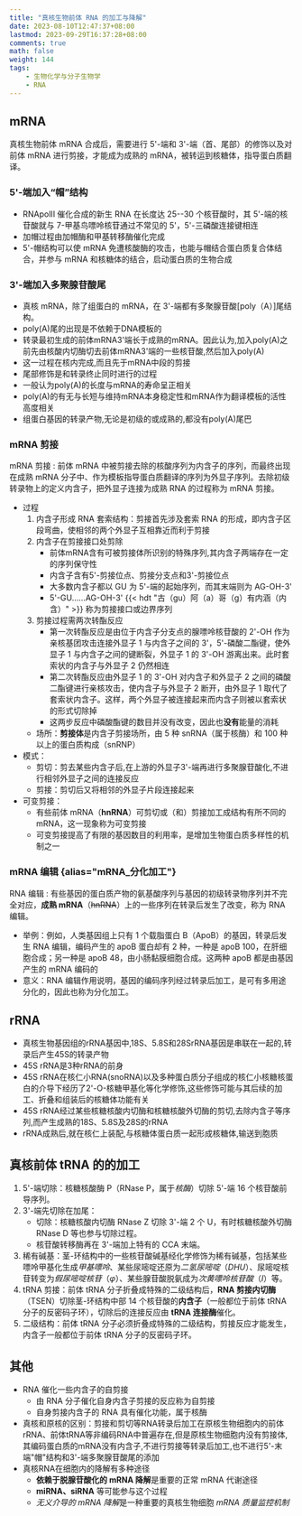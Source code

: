```yaml
---
title: "真核生物前体 RNA 的加工与降解"
date: 2023-08-10T12:47:37+08:00
lastmod: 2023-09-29T16:37:28+08:00
comments: true
math: false
weight: 144
tags:
    - 生物化学与分子生物学
    - RNA
---
```


## mRNA

真核生物前体 mRNA 合成后，需要进行 5'-端和 3'-端（首、尾部）的修饰以及对前体 mRNA 进行剪接，才能成为成熟的 mRNA，被转运到核糖体，指导蛋白质翻译。

### 5'-端加入“帽”结构

- RNApolII 催化合成的新生 RNA 在长度达 25--30 个核苷酸时，其 5'-端的核苷酸就与 7-甲基鸟嘌呤核苷通过不常见的 5'，5'-三磷酸连接键相连
- 加帽过程由加帽酶和甲基转移酶催化完成
- 5'-帽结构可以使 mRNA 免遭核酸酶的攻击，也能与帽结合蛋白质复合体结合，并参与 mRNA 和核糖体的结合，启动蛋白质的生物合成

### 3'-端加入多聚腺苷酸尾

- 真核 mRNA，除了组蛋白的 mRNA，在 3'-端都有多聚腺苷酸[poly（A）]尾结构。
- poly(A)尾的出现是不依赖于DNA模板的
- 转录最初生成的前体mRNA3'端长于成熟的mRNA。因此认为,加入poly(A)之前先由核酸内切酶切去前体mRNA3'端的一些核苷酸,然后加入poly(A)
- 这一过程在核内完成,而且先于mRNA中段的剪接
- 尾部修饰是和转录终止同时进行的过程
- 一般认为poly(A)的长度与mRNA的寿命呈正相关
- poly(A)的有无与长短与维持mRNA本身稳定性和mRNA作为翻译模板的活性高度相关
- 组蛋白基因的转录产物,无论是初级的或成熟的,都没有poly(A)尾巴

### mRNA 剪接

mRNA 剪接
: 前体 mRNA 中被剪接去除的核酸序列为内含子的序列，而最终出现在成熟 mRNA 分子中、作为模板指导蛋白质翻译的序列为外显子序列。去除初级转录物上的定义内含子，把外显子连接为成熟 RNA 的过程称为 mRNA 剪接。

- 过程
    1. 内含子形成 RNA 套索结构：剪接首先涉及套索 RNA 的形成，即内含子区段弯曲，使相邻的两个外显子互相靠近而利于剪接
    2. 内含子在剪接接口处剪除
        - 前体mRNA含有可被剪接体所识别的特殊序列,其内含子两端存在一定的序列保守性
        - 内含子含有5'-剪接位点、剪接分支点和3'-剪接位点
        - 大多数内含子都以 GU 为 5'-端的起始序列，而其末端则为 AG-OH-3'
        - 5'-GU……AG-OH-3' {{< hdt "古（gu）阿（a）哥（g）有内涵（内含）" >}} 称为剪接接口或边界序列
    3. 剪接过程需两次转酯反应
        - 第一次转酯反应是由位于内含子分支点的腺嘌呤核苷酸的 2'-OH 作为亲核基团攻击连接外显子 1 与内含子之间的 3'，5'-磷酸二酯键，使外显子 1 与内含子之间的键断裂，外显子 1 的 3'-OH 游离出来。此时套索状的内含子与外显子 2 仍然相连
        - 第二次转酯反应由外显子 1 的 3'-OH 对内含子和外显子 2 之间的磷酸二酯键进行亲核攻击，使内含子与外显子 2 断开，由外显子 1 取代了套索状内含子。这样，两个外显子被连接起来而内含子则被以套索状的形式切除掉
        - 这两步反应中磷酸酯键的数目并没有改变，因此也**没有**能量的消耗
    - 场所：**剪接体**是内含子剪接场所，由 5 种 snRNA（属于核酶）和 100 种以上的蛋白质构成（snRNP）
- 模式：
    - 剪切：剪去某些内含子后,在上游的外显子3'-端再进行多聚腺苷酸化,不进行相邻外显子之间的连接反应
    - 剪接：剪切后又将相邻的外显子片段连接起来
- 可变剪接：
    - 有些前体 mRNA（**hnRNA**）可剪切或（和）剪接加工成结构有所不同的 mRNA，这一现象称为可变剪接
    - 可变剪接提高了有限的基因数目的利用率，是增加生物蛋白质多样性的机制之一

### mRNA 编辑 {alias="mRNA\_分化加工"}

RNA 编辑
: 有些基因的蛋白质产物的氨基酸序列与基因的初级转录物序列并不完全对应，**成熟 mRNA**（~~hnRNA~~）上的一些序列在转录后发生了改变，称为 RNA 编辑。

- 举例：例如，人类基因组上只有 1 个载脂蛋白 B（ApoB）的基因，转录后发生 RNA 编辑，编码产生的 apoB 蛋白却有 2 种，一种是 apoB 100，在肝细胞合成；另一种是 apoB 48，由小肠黏膜细胞合成。这两种 apoB 都是由基因产生的 mRNA 编码的
- 意义：RNA 编辑作用说明，基因的编码序列经过转录后加工，是可有多用途分化的，因此也称为分化加工。

## rRNA

- 真核生物基因组的rRNA基因中,18S、5.8S和28SrRNA基因是串联在一起的,转录后产生45S的转录产物
- 45S rRNA是3种rRNA的前身
- 45S rRNA在核仁小RNA(snoRNA)以及多种蛋白质分子组成的核仁小核糖核蛋白的介导下经历了2'-O-核糖甲基化等化学修饰,这些修饰可能与其后续的加工、折叠和组装后的核糖体功能有关
- 45S rRNA经过某些核糖核酸内切酶和核糖核酸外切酶的剪切,去除内含子等序列,而产生成熟的18S、5.8S及28S的rRNA
- rRNA成熟后,就在核仁上装配,与核糖体蛋白质一起形成核糖体,输送到胞质

## 真核前体 tRNA 的的加工

1. 5'-端切除：核糖核酸酶 P（RNase P，属于*核酶*）切除 5'-端 16 个核苷酸前导序列。
2. 3'-端先切除在加尾：
    - 切除：核糖核酸内切酶 RNase Z 切除 3'-端 2 个 U，有时核糖核酸外切酶 RNase D 等也参与切除过程。
    - 核苷酸转移酶再在 3'-端加上特有的 CCA 末端。
3. 稀有碱基：茎-环结构中的一些核苷酸碱基经化学修饰为稀有碱基，包括某些嘌呤甲基化生成*甲基嘌呤*、某些尿嘧啶还原为*二氢尿嘧啶*（*DHU*）、尿嘧啶核苷转变为*假尿嘧啶核苷*（*φ*）、某些腺苷酸脱氨成为*次黄嘌呤核苷酸*（*I*）等。
4. tRNA 剪接：前体 tRNA 分子折叠成特殊的二级结构后，**RNA 剪接内切酶**（TSEN）切除茎-环结构中部 14 个核苷酸的**内含子**（一般都位于前体 tRNA 分子的反密码子环），切除后的连接反应由 **tRNA 连接酶**催化。
5. 二级结构：前体 tRNA 分子必须折叠成特殊的二级结构，剪接反应才能发生，内含子一般都位于前体 tRNA 分子的反密码子环。

## 其他

- RNA 催化一些内含子的自剪接
    - 由 RNA 分子催化自身内含子剪接的反应称为自剪接
    - 自身剪接内含子的 RNA 具有催化功能，属于核酶
- 真核和原核的区别：剪接和剪切等RNA转录后加工在原核生物细胞内的前体rRNA、前体tRNA等非编码RNA中普遍存在,但是原核生物细胞内没有剪接体,其编码蛋白质的mRNA没有内含子,不进行剪接等转录后加工,也不进行5'-末端"帽"结构和3'-端多聚腺苷酸尾的添加
- 真核RNA在细胞内的降解有多种途径
    - **依赖于脱腺苷酸化的 mRNA 降解**是重要的正常 mRNA 代谢途径
    - **miRNA、siRNA** 等可能参与这个过程
    - *无义介导的 mRNA 降解*是一种重要的真核生物细胞 *mRNA 质量监控机制*


